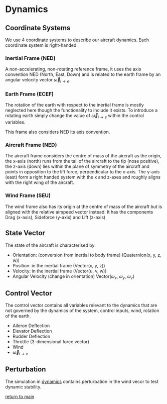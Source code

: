 
# Dynamics

## Coordinate Systems

We use 4 coordinate systems to describe our aircraft dynamics. Each coordinate
system is right-handed.

### Inertial Frame (NED)

A non-accelerating, non-rotating reference frame, it uses the axis convention
NED (North, East, Down) and is related to the earth frame by an angular velocity
vector $\vec{\omega} _{i\rightarrow e}$.

### Earth Frame (ECEF)

The rotation of the earth with respect to the inertial frame is mostly neglected
here though the functionality to include it exists. To introduce a rotating earth
simply change the value of $\vec{\omega} _{i\rightarrow e}$ within the control
variables.

This frame also considers NED its axis convention.

### Aircraft Frame (NED)

The aircraft frame considers the centre of mass of the aircraft as the origin,
the x-axis (north) runs from the tail of the aircraft to the tip (nose positive),
the z-axis (down) lies within the plane of symmetry of the aircraft and points
in opposition to the lift force, perpendicular to the x-axis. The y-axis (east)
form a right handed system with the x and z-axes and roughly aligns with the
right wing of the aircraft.

### Wind Frame (SEU)

The wind frame also has its origin at the centre of mass of the aircraft but is
aligned with the relative airspeed vector instead. It has the components Drag (x-axis),
Sideforce (y-axis) and Lift (z-axis)

## State Vector

The state of the aircraft is characterised by:

- Orientation: (conversion from inertial to body frame) (Quaternion(x, y, z, w))
- Position: in the inertial frame (Vector(x, y, z))
- Velocity: in the inertial frame (Vector(u, v, w))
- Angular Velocity (change in orientation) Vector($\omega _x$, $\omega _y$, $\omega _z$)

## Control Vector

The control vector contains all variables relevant to the dynamics that are not
governed by the dynamics of the system, control inputs, wind, rotation of the earth.

- Aileron Deflection
- Elevator Deflection
- Rudder Deflection
- Throttle (3-dimensional force vector)
- Wind
- $\vec{\omega} _{i\rightarrow e}$

## Perturbation

The simulation in [dynamics](../src/dynamics.py) contains perturbation in the
wind vecor to test dynamic stability.

[return to main](../README.md)
